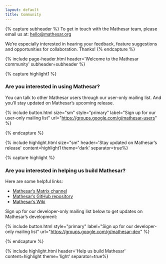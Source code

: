 ```yaml
---
layout: default
title: Community
---
```


{% capture subheader %}
To get in touch with the Mathesar team, please email us at: [hello@mathesar.org](mailto:hello@mathesar.org)

We’re especially interested in hearing your feedback, feature suggestions and opportunities for collaboration. Thanks!
{% endcapture %}

{% include page-header.html
header='Welcome to the Mathesar community'
subheader=subheader
%}

{% capture highlight1 %}

### Are you interested in using Mathesar?

You can talk to other Mathesar users through our user-only mailing list. And you’ll stay updated on Mathesar’s upcoming release.

{% include button.html size="sm" style="primary" label="Sign up for our user-only mailing list" url="https://groups.google.com/g/mathesar-users" %}

{% endcapture %}

{% include highlight.html size="sm" header='Stay updated on Mathesar’s release' content=highlight1 theme='dark' separator=true%}

{% capture highlight %}

### Are you interested in helping us build Mathesar?

Here are some helpful links:

- [Mathesar’s Matrix channel](https://matrix.to/#/#mathesar:matrix.org)
- [Mathesar’s GitHub repository](github.com/centerofci/mathesar)
- [Mathesar’s Wiki](github.com/centerofci/mathesar/wiki)

Sign up for our developer-only mailing list below to get updates on Mathesar’s development:

{% include button.html style="primary" label="Sign up for our developer-only mailing list" url="https://groups.google.com/g/mathesar-dev" %}

{% endcapture %}

{% include highlight.html header='Help us build Mathesar' content=highlight theme='light' separator=true%}
